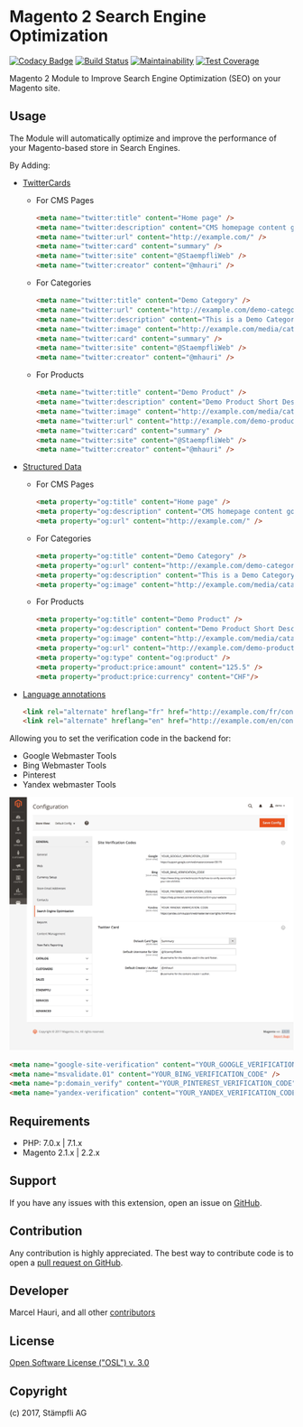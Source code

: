 # Magento 2 Search Engine Optimization

[![Codacy Badge](https://api.codacy.com/project/badge/Grade/7efcb7346522430a85e5dd5298ebe9ff)](https://www.codacy.com/app/Staempfli/magento2-module-seo?utm_source=github.com&amp;utm_medium=referral&amp;utm_content=staempfli/magento2-module-seo&amp;utm_campaign=Badge_Grade)
[![Build Status](https://travis-ci.org/staempfli/magento2-module-seo.svg?branch=develop)](https://travis-ci.org/staempfli/magento2-module-seo)
[![Maintainability](https://api.codeclimate.com/v1/badges/7c22812c1bfe894a2e00/maintainability)](https://codeclimate.com/github/staempfli/magento2-module-seo/maintainability)
[![Test Coverage](https://api.codeclimate.com/v1/badges/7c22812c1bfe894a2e00/test_coverage)](https://codeclimate.com/github/staempfli/magento2-module-seo/test_coverage)

Magento 2 Module to Improve Search Engine Optimization (SEO) on your Magento site.


## Usage

The Module will automatically optimize and improve the performance of your Magento-based store in Search Engines.

By Adding: 

- [TwitterCards](https://developer.twitter.com/en/docs/tweets/optimize-with-cards/guides/getting-started)
   - For CMS Pages
        ```html
        <meta name="twitter:title" content="Home page" />
        <meta name="twitter:description" content="CMS homepage content goes here." />
        <meta name="twitter:url" content="http://example.com/" />
        <meta name="twitter:card" content="summary" />
        <meta name="twitter:site" content="@StaempfliWeb" />
        <meta name="twitter:creator" content="@mhauri" />
        ```

    - For Categories
        ```html
        <meta name="twitter:title" content="Demo Category" />
        <meta name="twitter:url" content="http://example.com/demo-category.html" />
        <meta name="twitter:description" content="This is a Demo Category" />
        <meta name="twitter:image" content="http://example.com/media/catalog/category/demo.png" />
        <meta name="twitter:card" content="summary" />
        <meta name="twitter:site" content="@StaempfliWeb" />
        <meta name="twitter:creator" content="@mhauri" />
        ```

    - For Products
        ```html
        <meta name="twitter:title" content="Demo Product" />
        <meta name="twitter:description" content="Demo Product Short Description" />
        <meta name="twitter:image" content="http://example.com/media/catalog/product/cache/0f831c1845fc143d00d6d1ebc49f446a/o/p/demo.png" />
        <meta name="twitter:url" content="http://example.com/demo-product.html" />
        <meta name="twitter:card" content="summary" />
        <meta name="twitter:site" content="@StaempfliWeb" />
        <meta name="twitter:creator" content="@mhauri" />
        ```
    
- [Structured Data](http://ogp.me/)

    - For CMS Pages
        ```html
        <meta property="og:title" content="Home page" />
        <meta property="og:description" content="CMS homepage content goes here." />
        <meta property="og:url" content="http://example.com/" />
        ```
        
    - For Categories
        ```html
        <meta property="og:title" content="Demo Category" />
        <meta property="og:url" content="http://example.com/demo-category.html" />
        <meta property="og:description" content="This is a Demo Category" />
        <meta property="og:image" content="http://example.com/media/catalog/category/demo.png" />
        ```
          
    - For Products
        ```html
        <meta property="og:title" content="Demo Product" />
        <meta property="og:description" content="Demo Product Short Description" />
        <meta property="og:image" content="http://example.com/media/catalog/product/cache/0f831c1845fc143d00d6d1ebc49f446a/o/p/demo.png" />
        <meta property="og:url" content="http://example.com/demo-product.html" />
        <meta property="og:type" content="og:product" />
        <meta property="product:price:amount" content="125.5" />
        <meta property="product:price:currency" content="CHF"/>
        ```

- [Language annotations](https://support.google.com/webmasters/answer/189077?hl=en)
    ```html
    <link rel="alternate" hreflang="fr" href="http://example.com/fr/content-pages/demo.html" />
    <link rel="alternate" hreflang="en" href="http://example.com/en/content-pages/demo.html" />
    ```

Allowing you to set the verification code in the backend for:

- Google Webmaster Tools
- Bing Webmaster Tools
- Pinterest
- Yandex webmaster Tools

![Search Engine Optimization](docs/assets/configuration.png)

```html
<meta name="google-site-verification" content="YOUR_GOOGLE_VERIFICATION_CODE" />
<meta name="msvalidate.01" content="YOUR_BING_VERIFICATION_CODE" />
<meta name="p:domain_verify" content="YOUR_PINTEREST_VERIFICATION_CODE" />
<meta name="yandex-verification" content="YOUR_YANDEX_VERIFICATION_CODE" />
```

## Requirements

- PHP: 7.0.x | 7.1.x
- Magento 2.1.x | 2.2.x

Support
-------
If you have any issues with this extension, open an issue on [GitHub](https://github.com/staempfli/magento2-module-seo/issues).

Contribution
------------
Any contribution is highly appreciated. The best way to contribute code is to open a [pull request on GitHub](https://help.github.com/articles/using-pull-requests).

Developer
---------
Marcel Hauri, and all other [contributors](https://github.com/staempfli/magento2-module-seo/contributors)

License
-------
[Open Software License ("OSL") v. 3.0](https://opensource.org/licenses/OSL-3.0)

Copyright
---------
(c) 2017, Stämpfli AG
